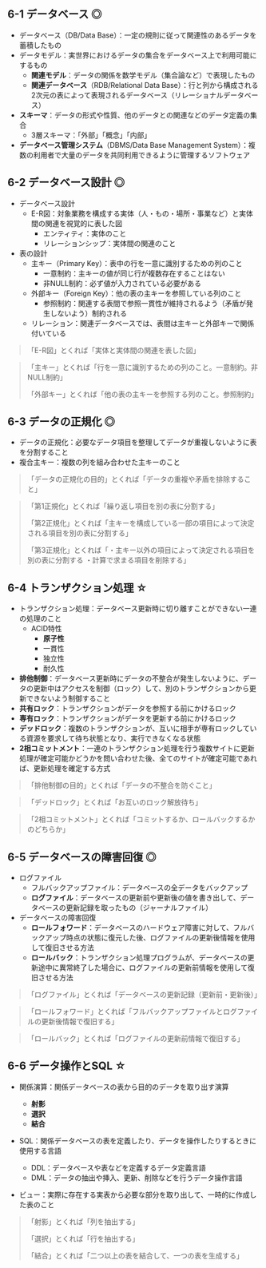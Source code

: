 ## 6-1 データベース ◎
- データベース（DB/Data Base）：一定の規則に従って関連性のあるデータを蓄積したもの
- データモデル：実世界におけるデータの集合をデータベース上で利用可能にするもの
  - **関連モデル**：データの関係を数学モデル（集合論など）で表現したもの
  - **関連データベース**（RDB/Relational Data Base）：行と列から構成される2次元の表によって表現されるデータベース（リレーショナルデータベース）
- **スキーマ**：データの形式や性質、他のデータとの関連などのデータ定義の集合
  - 3層スキーマ：「外部」「概念」「内部」
- **データベース管理システム**（DBMS/Data Base Management System）：複数の利用者で大量のデータを共同利用できるように管理するソフトウェア


## 6-2 データベース設計 ◎
- データベース設計
  - E-R図：対象業務を構成する実体（人・もの・場所・事業など）と実体間の関連を視覚的に表した図
    - エンティティ：実体のこと
    - リレーションシップ：実体間の関連のこと
- 表の設計
  - 主キー（Primary Key）：表中の行を一意に識別するための列のこと
    - 一意制約：主キーの値が同じ行が複数存在することはない
    - 非NULL制約：必ず値が入力されている必要がある
  - 外部キー（Foreign Key）：他の表の主キーを参照している列のこと
    - 参照制約：関連する表間で参照一貫性が維持されるよう（矛盾が発生しないよう）制約される
  - リレーション：関連データベースでは、表間は主キーと外部キーで関係付いている


> 「E-R図」とくれば「実体と実体間の関連を表した図」

> 「主キー」とくれば「行を一意に識別するための列のこと。一意制約。非NULL制約」
> 
> 「外部キー」とくれば「他の表の主キーを参照する列のこと。参照制約」


## 6-3 データの正規化 ◎
- データの正規化：必要なデータ項目を整理してデータが重複しないように表を分割すること
- 複合主キー：複数の列を組み合わせた主キーのこと


> 「データの正規化の目的」とくれば「データの重複や矛盾を排除すること」

> 「第1正規化」とくれば「繰り返し項目を別の表に分割する」
> 
> 「第2正規化」とくれば「主キーを構成している一部の項目によって決定される項目を別の表に分割する」
> 
> 「第3正規化」とくれば「・主キー以外の項目によって決定される項目を別の表に分割する ・計算で求まる項目を削除する」


## 6-4 トランザクション処理 ☆
- トランザクション処理：データベース更新時に切り離すことができない一連の処理のこと
  - ACID特性
    - **原子性**
    - 一貫性
    - 独立性
    - 耐久性
- **排他制御**：データベース更新時にデータの不整合が発生しないように、データの更新中はアクセスを制御（ロック）して、別のトランザクションから更新できないよう制御すること
- **共有ロック**：トランザクションがデータを参照する前にかけるロック
- **専有ロック**：トランザクションがデータを更新する前にかけるロック
- **デッドロック**：複数のトランザクションが、互いに相手が専有ロックしている資源を要求して待ち状態となり、実行できなくなる状態
- **2相コミットメント**：一連のトランザクション処理を行う複数サイトに更新処理が確定可能かどうかを問い合わせた後、全てのサイトが確定可能であれば、更新処理を確定する方式

> 「排他制御の目的」とくれば「データの不整合を防ぐこと」

> 「デッドロック」とくれば「お互いのロック解放待ち」

> 「2相コミットメント」とくれば「コミットするか、ロールバックするかのどちらか」


## 6-5 データベースの障害回復 ◎
- ログファイル
  - フルバックアップファイル：データベースの全データをバックアップ
  - **ログファイル**：データベースの更新前や更新後の値を書き出して、データベースの更新記録を取ったもの（ジャーナルファイル）
- データベースの障害回復
  - **ロールフォワード**：データベースのハードウェア障害に対して、フルバックアップ時点の状態に復元した後、ログファイルの更新後情報を使用して復旧させる方法
  - **ロールバック**：トランザクション処理プログラムが、データベースの更新途中に異常終了した場合に、ログファイルの更新前情報を使用して復旧させる方法


> 「ログファイル」とくれば「データベースの更新記録（更新前・更新後）」

> 「ロールフォワード」とくれば「フルバックアップファイルとログファイルの更新後情報で復旧する」

> 「ロールバック」とくれば「ログファイルの更新前情報で復旧する」


## 6-6 データ操作とSQL ☆
- 関係演算：関係データベースの表から目的のデータを取り出す演算
  - **射影**
  - **選択**
  - **結合**

- SQL：関係データベースの表を定義したり、データを操作したりするときに使用する言語
  - DDL：データベースや表などを定義するデータ定義言語
  - DML：データの抽出や挿入、更新、削除などを行うデータ操作言語

- ビュー：実際に存在する実表から必要な部分を取り出して、一時的に作成した表のこと

> 「射影」とくれば「列を抽出する」
> 
> 「選択」とくれば「行を抽出する」
> 
> 「結合」とくれば「二つ以上の表を結合して、一つの表を生成する」
